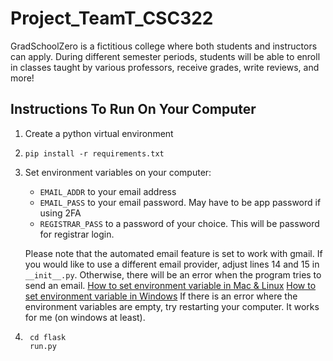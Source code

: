 # Project_TeamT_CSC322
GradSchoolZero is a fictitious college where both students and instructors can apply. 
During different semester periods, students will be able to enroll in classes taught by various professors, receive grades, write reviews, and more!

## Instructions To Run On Your Computer
1. Create a python virtual environment
2. `pip install -r requirements.txt`
3. Set environment variables on your computer:
    - `EMAIL_ADDR` to your email address
    - `EMAIL_PASS` to your email password. May have to be app password if using 2FA
    - `REGISTRAR_PASS` to a password of your choice. This will be password for registrar login.
    
    Please note that the automated email feature is set to work with gmail. If you would like to use a different email provider, adjust lines 14 and 15 in `__init__.py`. Otherwise, there will be an error when the program tries to send an email. 
    [How to set environment variable in Mac & Linux](https://www.youtube.com/watch?v=5iWhQWVXosU&t=51s)
    [How to set environment variable in Windows](https://www.youtube.com/watch?v=IolxqkL7cD8)
    If there is an error where the environment variables are empty, try restarting your computer. It works for me (on windows at least).
4. ```Shell
    cd flask
    run.py
    ```


